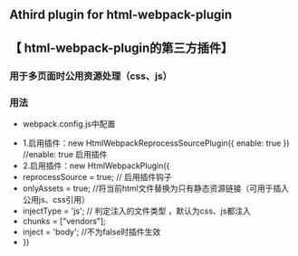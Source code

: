 ##  Athird plugin for html-webpack-plugin 
## 【 html-webpack-plugin的第三方插件】
### 用于多页面时公用资源处理（css、js）
### 用法
+ webpack.config.js中配置
- 1.启用插件：new HtmlWebpackReprocessSourcePlugin({ enable: true }) //enable: true 启用插件
- 2.启用插件：new HtmlWebpackPlugin({
- reprocessSource = true; // 启用插件钩子 
- onlyAssets = true;   //将当前html文件替换为只有静态资源链接（可用于插入公用js、css引用）
- injectType = 'js';  // 判定注入的文件类型 ，默认为css、js都注入
- chunks = ["vendors"]; 
- inject = 'body';      //不为false时插件生效
- })
